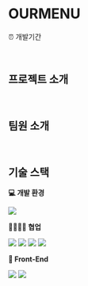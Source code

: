 # OURMENU

⏰ 개발기간

<br>

## 프로젝트 소개


<br>

## 팀원 소개

<br>

## 기술 스택

**💻 개발 환경**

<div>
<img src="https://img.shields.io/badge/Android Studio-3DDC84.svg?style=for-the-badge&logo=android-studio&logoColor=white">
</div>

**🧑‍🧑‍🧒‍🧒 협업**

<div>
<img src="https://img.shields.io/badge/github-181717?style=for-the-badge&logo=github&logoColor=white">
<img src="https://img.shields.io/badge/git-F05032?style=for-the-badge&logo=git&logoColor=white">
<img src="https://img.shields.io/badge/figma-F24E1E?style=for-the-badge&logo=figma&logoColor=white">
<img src="https://img.shields.io/badge/discord-5865F2?style=for-the-badge&logo=discord&logoColor=white">
</div>

**📱 Front-End**

<div>
  <img src="https://img.shields.io/badge/kotlin-7F52FF?style=for-the-badge&logo=kotlin&logoColor=white">
  <img src="https://img.shields.io/badge/Jetpack%20Compose-4285F4?style=for-the-badge&logo=jetpackcompose&logoColor=white">
</div>